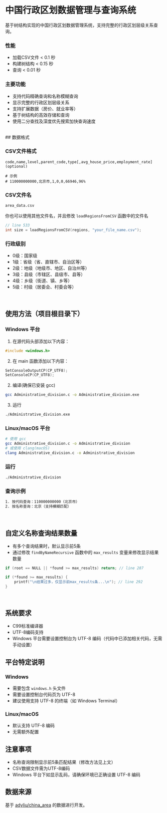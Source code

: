 # 中国行政区划数据管理与查询系统

基于树结构实现的中国行政区划数据管理系统，支持完整的行政区划层级关系查询。

### 性能
- 加载CSV文件 < 0.1 秒
- 构建树结构 < 0.15 秒
- 查询 < 0.01 秒

### 主要功能

- 支持代码精确查询和名称模糊查询
- 显示完整的行政区划层级关系
- 支持扩展数据（房价、就业率等）
- 基于树结构的高效存储和查询
- 使用二分查找及深度优先搜索加快查询速度<br>
<br>
## 数据格式

### CSV文件格式
```csv
code,name,level,parent_code,type[,avg_house_price,employment_rate](optional)

# 示例
# 110000000000,北京市,1,0,0,66946,96%
```
### CSV文件名
```bash
area_data.csv
```
你也可以使用其他文件名，并且修改 `loadRegionsFromCSV` 函数中的文件名
```c
// line 533
int size = loadRegionsFromCSV(regions, "your_file_name.csv");
```
### 行政级别
- 0级：国家级
- 1级：省级（省、直辖市、自治区等）
- 2级：地级（地级市、地区、自治州等）
- 3级：县级（市辖区、县级市、县等）
- 4级：乡级（街道、镇、乡等）
- 5级：村级（居委会、村委会等）<br>
<br>

## 使用方法（项目根目录下）

### Windows 平台
1. 在源代码头部添加以下内容：
```c
#include <windows.h>
```

2. 在 main 函数添加以下内容：
```c
SetConsoleOutputCP(CP_UTF8);
SetConsoleCP(CP_UTF8);
```

2. 编译(确保已安装 gcc)
```bash
gcc Administrative_division.c -o Administrative_division.exe
```

3. 运行
```bash
./Administrative_division.exe
```

### Linux/macOS 平台
```bash
# 使用 gcc
gcc Administrative_division.c -o Administrative_division
# 或使用 clang(macOS)
clang Administrative_division.c -o Administrative_division
```

### 运行
```bash
./Administrative_division
```

### 查询示例
```bash
1. 按代码查询：110000000000（北京市）
2. 按名称查询：北京（支持模糊匹配）
```
<br>

## 自定义名称查询结果数量
- 有多个查询结果时，默认显示前5条
- 通过修改 `findByNameRecursive` 函数中的 `max_results` 变量来修改显示结果数量
```c
if (root == NULL || *found >= max_results) return; // line 287

if (*found >= max_results) {
    printf("\n结果过多，仅显示前max_results条...\n"); // line 292
}
```
<br>

## 系统要求
- C99标准编译器
- UTF-8编码支持
- Windows 平台需要设置控制台为 UTF-8 编码（代码中已添加相关代码，无需手动设置）

## 平台特定说明

### Windows
- 需要包含 `windows.h` 头文件
- 需要设置控制台代码页为 UTF-8
- 建议使用支持 UTF-8 的终端（如 Windows Terminal）

### Linux/macOS
- 默认支持 UTF-8 编码
- 无需额外配置

## 注意事项
- 名称查询限制显示前5条匹配结果（修改方法见上文）
- CSV数据文件需为UTF-8编码
- Windows 平台下如显示乱码，请确保环境已正确设置 UTF-8 编码

## 数据来源
基于 [adyliu/china_area](https://github.com/adyliu/china_area) 的数据进行开发。